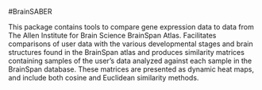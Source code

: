 #BrainSABER



This package contains tools to compare gene expression data to data from The Allen Institute for Brain Science BrainSpan Atlas. Facilitates comparisons of user data with the various developmental stages and brain structures found in the BrainSpan atlas and produces similarity matrices containing samples of the user’s data analyzed against each sample in the BrainSpan database. These matrices are presented as dynamic heat maps, and include both cosine and Euclidean similarity methods.
